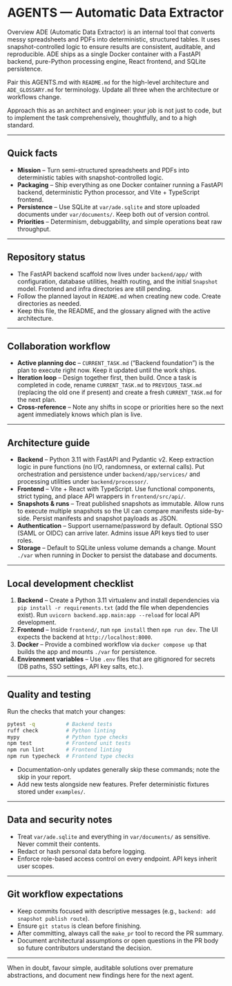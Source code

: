 # AGENTS — Automatic Data Extractor
Overview
ADE (Automatic Data Extractor) is an internal tool that converts messy spreadsheets and PDFs into deterministic, structured tables. It uses snapshot-controlled logic to ensure results are consistent, auditable, and reproducible. ADE ships as a single Docker container with a FastAPI backend, pure-Python processing engine, React frontend, and SQLite persistence.

Pair this AGENTS.md with `README.md` for the high-level architecture and `ADE_GLOSSARY.md` for terminology. Update all three when
the architecture or workflows change.

Approach this as an architect and engineer: your job is not just to code, but to implement the task comprehensively, thoughtfully, and to a high standard.

---

## Quick facts
- **Mission** – Turn semi-structured spreadsheets and PDFs into deterministic tables with snapshot-controlled logic.
- **Packaging** – Ship everything as one Docker container running a FastAPI backend, deterministic Python processor, and Vite +
  TypeScript frontend.
- **Persistence** – Use SQLite at `var/ade.sqlite` and store uploaded documents under `var/documents/`. Keep both out of version
  control.
- **Priorities** – Determinism, debuggability, and simple operations beat raw throughput.

---

## Repository status
- The FastAPI backend scaffold now lives under `backend/app/` with configuration, database utilities, health routing, and the
  initial `Snapshot` model. Frontend and infra directories are still pending.
- Follow the planned layout in `README.md` when creating new code. Create directories as needed.
- Keep this file, the README, and the glossary aligned with the active architecture.

---

## Collaboration workflow
- **Active planning doc** – `CURRENT_TASK.md` (“Backend foundation”) is the plan to execute right now. Keep it updated until the
  work ships.
- **Iteration loop** – Design together first, then build. Once a task is completed in code, rename `CURRENT_TASK.md` to
  `PREVIOUS_TASK.md` (replacing the old one if present) and create a fresh `CURRENT_TASK.md` for the next plan.
- **Cross-reference** – Note any shifts in scope or priorities here so the next agent immediately knows which plan is live.

---

## Architecture guide
- **Backend** – Python 3.11 with FastAPI and Pydantic v2. Keep extraction logic in pure functions (no I/O, randomness, or
  external calls). Put orchestration and persistence under `backend/app/services/` and processing utilities under
  `backend/processor/`.
- **Frontend** – Vite + React with TypeScript. Use functional components, strict typing, and place API wrappers in
  `frontend/src/api/`.
- **Snapshots & runs** – Treat published snapshots as immutable. Allow runs to execute multiple snapshots so the UI can compare
  manifests side-by-side. Persist manifests and snapshot payloads as JSON.
- **Authentication** – Support username/password by default. Optional SSO (SAML or OIDC) can arrive later. Admins issue API keys
  tied to user roles.
- **Storage** – Default to SQLite unless volume demands a change. Mount `./var` when running in Docker to persist the database
  and documents.

---

## Local development checklist
1. **Backend** – Create a Python 3.11 virtualenv and install dependencies via `pip install -r requirements.txt` (add the file
   when dependencies exist). Run `uvicorn backend.app.main:app --reload` for local API development.
2. **Frontend** – Inside `frontend/`, run `npm install` then `npm run dev`. The UI expects the backend at `http://localhost:8000`.
3. **Docker** – Provide a combined workflow via `docker compose up` that builds the app and mounts `./var` for persistence.
4. **Environment variables** – Use `.env` files that are gitignored for secrets (DB paths, SSO settings, API key salts, etc.).

---

## Quality and testing
Run the checks that match your changes:

```bash
pytest -q          # Backend tests
ruff check         # Python linting
mypy               # Python type checks
npm test           # Frontend unit tests
npm run lint       # Frontend linting
npm run typecheck  # Frontend type checks
```

- Documentation-only updates generally skip these commands; note the skip in your report.
- Add new tests alongside new features. Prefer deterministic fixtures stored under `examples/`.

---

## Data and security notes
- Treat `var/ade.sqlite` and everything in `var/documents/` as sensitive. Never commit their contents.
- Redact or hash personal data before logging.
- Enforce role-based access control on every endpoint. API keys inherit user scopes.

---

## Git workflow expectations
- Keep commits focused with descriptive messages (e.g., `backend: add snapshot publish route`).
- Ensure `git status` is clean before finishing.
- After committing, always call the `make_pr` tool to record the PR summary.
- Document architectural assumptions or open questions in the PR body so future contributors understand the decision.

---

When in doubt, favour simple, auditable solutions over premature abstractions, and document new findings here for the next
agent.
